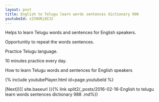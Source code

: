 ```yaml
---
layout: post
title: English to Telugu learn words sentences dictionary 990 
youtubeId: zZ39ORj8I3I
---
```

 
 
Helps to learn Telugu words and sentences for English speakers.

Opportunitiy to repeat the words sentences. 

Practice Telugu language. 
 
10 minutes practice every day. 
 
How to learn Telugu words and sentences for English speakers 
 
{% include youtubePlayer.html id=page.youtubeId %}
 
 
[Next]({{ site.baseurl }}{% link  split2/_posts/2016-02-16-English to telugu learn words sentences dictionary 988 .md%})
 

